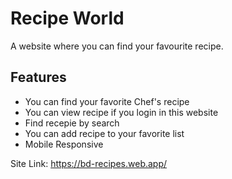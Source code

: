 # Recipe World

A website where you can find your favourite recipe.


## Features

* You can find your favorite Chef's recipe
* You can view recipe if you login in this website
* Find recepie by search
* You can add recipe to your favorite list
* Mobile Responsive

Site Link: https://bd-recipes.web.app/
